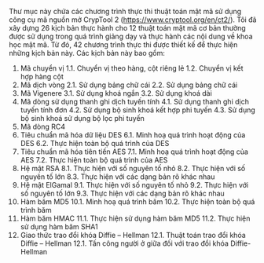 Thư mục này chứa các chương trình thực thi thuật toán mật mã sử dụng công cụ mã nguồn mở CrypTool 2 (https://www.cryptool.org/en/ct2/). 
Tôi đã xây dựng 26 kịch bản thực hành cho 12 thuật toán mật mã cơ bản thường được sử dụng trong quá trình giảng dạy và thực hành các nội dung về khoa học mật mã.
Từ đó, 42 chương trình thực thi được thiết kế để thực hiện những kịch bản này. Các kịch bản này bao gồm: 
1. Mã chuyển vị
1.1. Chuyển vị theo hàng, cột riêng lẻ
1.2. Chuyển vị kết hợp hàng cột
2. Mã dịch vòng
2.1. Sử dụng bảng chữ cái 
2.2. Sử dụng bảng chữ cái 
3. Mã Vigenere
3.1. Sử dụng khoá ngắn
3.2. Sử dụng khoá dài
4. Mã dòng sử dụng thanh ghi dịch tuyến tính
4.1. Sử dụng thanh ghi dịch tuyến tính đơn
4.2. Sử dụng bộ sinh khoá kết hợp phi tuyến
4.3. Sử dụng bộ sinh khoá sử dụng bộ lọc phi tuyến
5. Mã dòng RC4
6. Tiêu chuẩn mã hóa dữ liệu DES
6.1. Minh hoạ quá trình hoạt động của DES
6.2. Thực hiện toàn bộ quá trình của DES
7. Tiêu chuẩn mã hóa tiên tiến AES
7.1. Minh hoạ quá trình hoạt động của AES
7.2. Thực hiện toàn bộ quá trình của AES
8. Hệ mật RSA
8.1. Thực hiện với số nguyên tố nhỏ
8.2. Thực hiện với số nguyên tố lớn
8.3. Thực hiện với các dạng bản rõ khác nhau
9. Hệ mật ElGamal
9.1. Thực hiện với số nguyên tố nhỏ
9.2. Thực hiện với số nguyên tố lớn
9.3. Thực hiện với các dạng bản rõ khác nhau
10. Hàm băm MD5
10.1. Minh hoạ quá trình băm
10.2. Thực hiện toàn bộ quá trình băm 
11. Hàm băm HMAC
11.1. Thực hiện sử dụng hàm băm MD5
11.2. Thực hiện sử dụng hàm băm SHA1
12. Giao thức trao đổi khóa Diffie – Hellman
12.1. Thuật toán trao đổi khóa Diffie – Hellman
12.1. Tấn công người ở giữa đối với trao đổi khóa Diffie- Hellman
